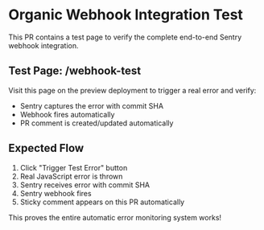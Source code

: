 # Organic Webhook Integration Test

This PR contains a test page to verify the complete end-to-end Sentry webhook integration.

## Test Page: /webhook-test

Visit this page on the preview deployment to trigger a real error and verify:
- Sentry captures the error with commit SHA
- Webhook fires automatically
- PR comment is created/updated automatically

## Expected Flow

1. Click "Trigger Test Error" button
2. Real JavaScript error is thrown
3. Sentry receives error with commit SHA
4. Sentry webhook fires
5. Sticky comment appears on this PR automatically

This proves the entire automatic error monitoring system works!
